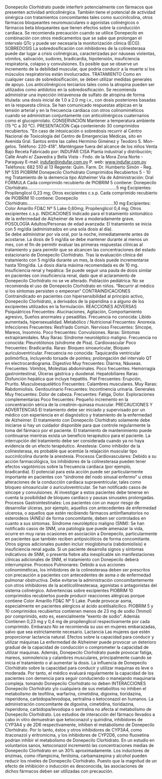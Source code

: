 Donepecilo  Clorhidrato  puede  interferir  potencialmente  con  fármacos  que 
presenten  actividad  anticolinérgica.  También  tiene  el  potencial  de  actividad 
sinérgica  con  tratamientos  concomitantes  tales  como  succinilcolina,  otros 
fármacos bloqueantes neuromusculares o agonistas colinérgicos o fármacos 
beta bloqueantes que tienen efectos sobre la conducción cardiaca.
Se recomienda precaución cuando se utilice Donepecilo en combinación con 
otros medicamentos que se sabe que prolongan el intervalo QTc y puede ser 
necesaria la monitorización clínica (ECG). 
SOBREDOSIS
La  sobredosificación  con  inhibidores  de  la  colinesterasa  puede  dar  lugar  a 
crisis colinérgicas, caracterizadas por náuseas violentas, vómitos, salivación, 
sudores,  bradicardia,  hipotensión, 
insuficiencia  respiratoria,  colapso  y 
convulsiones.  Es  posible  que  se  observe  un  incremento  de  la  debilidad 
muscular, que podría conducir a la muerte si los músculos respiratorios están 
involucrados.
TRATAMIENTO
Como  en  cualquier  caso  de  sobredosificación,  se  deben  utilizar  medidas 
generales  de  apoyo.  Los  anticolinérgicos  terciarios  tales  como  la  atropina 
pueden ser utilizados como antídotos en la sobredosificación. Se recomienda 
administrar una inyección intravenosa de sulfato de atropina de forma titulada: 
una  dosis  inicial  de  1.0  a  2.0  mg  i.v.,  con  dosis  posteriores  basadas  en  la 
respuesta clínica. Se han comunicado respuestas atípicas en la tensión arterial 
y en la frecuencia cardiaca con otros colinomiméticos cuando se administran 
conjuntamente con anticolinérgicos cuaternarios como el glucopirrolato.
CONSERVACIÓN
Mantener a temperatura ambiente (15 °C a 30 °C).
PRESENTACIÓN
Caja conteniendo 30 comprimidos recubiertos.
"En  caso  de  intoxicación  o  sobredosis  recurrir  al  Centro  Nacional 
de  Toxicología  del  Centro  de  Emergencias  Médicas,  sito  en  Avenida 
Gral.  Santos  entre  las  calles  Herminio  Giménez  y  Teodoro  S.  Mon-
gelos.  Teléfono:  220-418".
Manténgase  fuera  del  alcance  de  los  niños
Venta  Bajo  Receta
Fabricado por: 
INDUFAR CISA
Planta industrial y distribución;
Calle Anahí e/ Zaavedra y 
Bella Vista - Fndo. de la Mora
Zona Norte - Paraguay
E-mail: indufar@indufar.com.py
P. web: www.indufar.com.py
Teléfonos: 682 510 al 13
Regente: Quím. Farm.
Dr. Humberto Simón - Reg. Nº 535
PIOBRIM
Donepecilo  Clorhidrato
Comprimidos Recubiertos 5 - 10 mg
Tratamiento de la demencia tipo Alzheimer
Vía  de  Administración:  Oral 
FÓRMULA
Cada  comprimido  recubierto  de  PIOBRIM  5  contiene:
Donepecilo  Clorhidrato.........................................................................5  mg
Excipientes:  Propilenglicol  0,23  mg;  Otros  excipientes  c.s.p.
Cada  comprimido  recubierto  de  PIOBRIM  10  contiene:
Donepecilo  Clorhidrato.......................................................................10  mg
Excipientes:  Color  Amarillo  FD&C  Nº  5  Lake  0,60mg;  Propilenglicol  0,4  mg; 
Otros  excipientes  c.s.p.
INDICACIONES
Indicado para el tratamiento sintomático de la enfermedad de Alzheimer de 
leve a moderadamente grave.
POSOLOGÍA
Adultos/Personas de edad avanzada: 
El tratamiento se inicia con 5 mg/día (administrados en una sola dosis al día).  
Se debe administrar por vía oral, por la noche, inmediatamente antes de acostarse.
La dosis de 5 mg/día se debe mantener durante al menos un mes, con el fin de 
permitir evaluar las primeras respuestas clínicas al tratamiento y para permitir 
que  se  alcancen  las  concentraciones  del  estado  estacionario  de  Donepecilo 
Clorhidrato. Tras la evaluación clínica del tratamiento con 5 mg/día durante un 
mes,  la  dosis  puede  incrementarse  hasta  10mg/día.  La  dosis  diaria  máxima 
recomendada es de 10 mg. 
Insuficiencia renal y hepática:
Se  puede  seguir  una  pauta  de  dosis  similar  en  pacientes  con  insuficiencia 
renal, dado que el aclaramiento de Donepecilo Clorhidrato no se ve alterado.
Población pediátrica:
No se recomienda el uso de Donepecilo Clorhidrato en niños.
“Recurrir al médico si los síntomas persisten o empeoran”
CONTRAINDICACIONES
Contraindicado  en  pacientes  con  hipersensibilidad  al  principio  activo, 
Donepecilo  Clorhidrato,  a  derivados  de  la  piperidina  o  a  alguno  de  los 
excipientes utilizados en la formulación.
REACCIONES ADVERSAS
Psiquiátricos
Frecuentes:  Alucinaciones,  Agitación,  Comportamiento  agresivo,  Sueños 
anormales y pesadillas.
Frecuencia no conocida: Libido aumentada, hipersexualidad.
Metabólico / Nutricional
Frecuentes: Anorexia.
Infecciones
Frecuentes: Resfriado Común. 
Nervioso
Frecuentes: Síncope, Mareos, Insomnio.
Poco frecuentes: Convulsiones.
Raras: Síntomas extrapiramidales. 
Muy Raras: Síndrome neuroléptico maligno.
Frecuencia no conocida: Pleurotótonos (síndrome de Pisa). 
Cardiovascular
Poco frecuentes: Bradicardia.
Raras: Bloqueo sinoauricular, Bloqueo auriculoventricular.
Frecuencia  no  conocida:  Taquicardia  ventricular  polimórfica,  incluyendo 
torsade de pointes; prolongación del intervalo QT en electrocardiograma.
Digestivo
Muy frecuentes: Diarrea, Náuseas. 
Frecuentes: Vómitos, Molestias abdominales.
Poco frecuentes: Hemorragia gastrointestinal, Úlceras gástrica y duodenal.
Hepatobiliares
Raras: Disfunción hepática que incluye hepatitis.
Piel
Frecuentes: Erupción, Prurito. 
Musculoesquelético
Frecuentes: Calambres musculares.
Muy Raras: Rabdomiolisis.
Genitourinario
Frecuentes: Incontinencia urinaria.
Generales
Muy frecuentes: Dolor de cabeza.
Frecuentes: Fatiga, Dolor.
Exploraciones complementarias
Poco  frecuentes:  Pequeño  incremento  en  la  concentración  sérica  de  la 
creatinin-quinasa muscular.
PRECAUCIONES Y ADVERTENCIAS
El tratamiento debe ser iniciado y supervisado por un médico con experiencia 
en el diagnóstico y tratamiento de la enfermedad de Alzheimer. El tratamiento 
con  Donepecilo  Clorhidrato  solamente  debe  iniciarse  si  hay  un  cuidador 
disponible  para  que  controle  regularmente  la  toma  del  fármaco  por  el 
paciente. El tratamiento de mantenimiento puede continuarse mientras exista 
un  beneficio  terapéutico  para  el  paciente.    La  interrupción  del  tratamiento 
debe ser considerada cuando ya no haya evidencia de un efecto terapéutico. 
Anestesia:  Como  inhibidor  de  la  colinesterasa,  es  probable  que  acentúe  la 
relajación muscular tipo succinilcolina durante la anestesia.
Procesos Cardiovasculares: Debido a su acción farmacológica, los inhibidores 
de  la  colinesterasa  pueden  tener  efectos  vagotónicos  sobre  la  frecuencia 
cardiaca (por ejemplo, bradicardia). El potencial para esta acción puede ser 
particularmente  importante  en  pacientes  con  “síndrome  del  nodo  sinusal 
enfermo”  u  otras  alteraciones  de  la  conducción  cardiaca  supraventricular, 
tales como bloqueo sinoauricular o auriculoventricular.
Se  han  notificado  casos  de  síncope  y  convulsiones.  Al  investigar  a  estos 
pacientes debe tenerse en cuenta la posibilidad de bloqueo cardíaco y pausas 
sinusales prolongadas.
Procesos Gastrointestinales: Los pacientes con un mayor riesgo de desarrollar 
úlceras,  por  ejemplo,  aquellos  con  antecedentes  de  enfermedad  ulcerosa,  o 
aquellos que estén recibiendo fármacos antiinflamatorios no esteroideos (AINEs) 
de forma concomitante, deben ser controlados en cuanto a sus síntomas.
Síndrome neuroléptico maligno (SNM): Se han notificado casos de SNM, una 
patología  que  puede  amenazar  la  vida,  ocurre  en  muy  raras  ocasiones  en 
asociación a Donepecilo, particularmente en pacientes que también reciben 
antipsicóticos de forma concomitante. 
Otros  signos  adicionales  pueden  incluir  mioglobinuria  (rabdomiolisis)  e 
insuficiencia renal aguda. Si un paciente desarrolla signos y síntomas indicativos 
de  SNM,  o  presenta  fiebre  alta  inexplicable  sin  manifestaciones  clínicas 
adicionales de SNM, el tratamiento con Donepecilo deberá interrumpirse.
Procesos Pulmonares: Debido a sus acciones colinomiméticas, los inhibidores 
de  la  colinesterasa  deben  ser  prescritos  con  precaución  a  pacientes  con 
antecedentes de asma o de enfermedad pulmonar obstructiva.
Debe evitarse la administración concomitantemente con otros inhibidores de 
la acetilcolilnesterasa, agonistas o antagonistas del sistema colinérgico.
Advertencias sobre excipientes
PIOBRIM  10  comprimidos  recubiertos  puede  producir  reacciones  alérgicas 
porque  contiene  Color  Amarillo  FD&C  Nº  5  Lake.  Puede  provocar  asma, 
especialmente en pacientes alérgicos al ácido acetilsalicílico.
PIOBRIM  5  y  10  comprimidos  recubiertos  contienen  menos  de  23  mg  de 
sodio  (1mmol)  por  comprimido,  esto  es,  esencialmente  “exento  de  sodio”. 
Además Contienen 0,23 mg y 0,4 mg de propilenglicol respectivamente por 
cada comprimido.
Embarazo
No  se  recomienda  su  uso  en  mujeres  embarazadas,  salvo  que  sea 
estrictamente necesario.
Lactancia
Las  mujeres  que  estén 
proporcionar lactancia natural.
Efectos sobre la capacidad para conducir y utilizar máquinas
La  enfermedad  de  Alzheimer  puede  provocar  un  deterioro  gradual  de  la 
capacidad de conducción o comprometer la capacidad de utilizar maquinas. 
Además, Donepecilo Clorhidrato puede provocar fatiga, mareos, somnolencia 
y calambres musculares, principalmente cuando se inicia el tratamiento o al 
aumentar la dosis. La influencia de Donepecilo Clorhidrato sobre la capacidad 
para conducir y utilizar maquinas es leve o moderada. Por tanto, el médico 
evaluará  regularmente  la  capacidad  de  los  pacientes  con  demencia  para 
seguir conduciendo o manejando maquinaria compleja.
tomando  Donepecilo  Clorhidrato  no  deben 
INTERACCIONES
Donepecilo  Clorhidrato  y/o  cualquiera  de  sus  metabolitos  no  inhiben  el 
metabolismo de teofilina, warfarina, cimetidina, digoxina, tioridazina, risperidona, 
carbidopa/levodopa,  sertralina  o  ketoconazol  en  humanos.  La  administración 
concomitante de digoxina, cimetidina, tioridazina, risperidona, carbidopa/levodopa 
o  sertralina  no  afecta  al  metabolismo  de  Donepecilo  Clorhidrato.  Los  estudios 
de interacción del fármaco llevados a cabo in vitro demuestran que ketoconazol 
y  quinidina,  inhibidores  de  CYP3A4  y  de  2D6  respectivamente,  inhiben  el 
metabolismo  de  Donepecilo  Clorhidrato.  Por  lo  tanto,  éstos  y  otros  inhibidores 
de  CYP3A4,  como  itraconazol  y  eritromicina,  y  los  inhibidores  de  CYP2D6, 
como  fluoxetina  podrían  inhibir  el  metabolismo  de  Donepecilo  Clorhidrato.  En 
un  estudio  en  voluntarios  sanos,  ketoconazol  incrementó  las  concentraciones 
medias de Donepecilo Clorhidrato en un 30% aproximadamente.
Los  inductores  de  enzimas,  como  rifampicina,  fenitoína,  carbamazepina 
y  alcohol  pueden  reducir  los  niveles  de  Donepecilo  Clorhidrato.  Puesto 
que  la  magnitud  de  un  efecto  de  inhibición  o  inducción  es  desconocida, 
las  asociaciones  de  dichos  fármacos  deben  ser  utilizadas  con  precaución. 